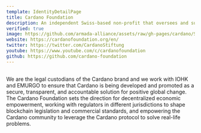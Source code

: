 ```yaml
---
template: IdentityDetailPage
title: Cardano Foundation
description: An independent Swiss-based non-profit that oversees and supervises the advancement of Cardano.
verified: true
image: https://github.com/armada-alliance/assets/raw/gh-pages/cardano/SVG/cfLogo.svg
website: https://cardanofoundation.org/en/  
twitter: https://twitter.com/CardanoStiftung
youtube: https://www.youtube.com/c/cardanofoundation
github: https://github.com/cardano-foundation
---
```


##

We are the legal custodians of the Cardano brand and we work with IOHK and EMURGO to ensure that Cardano is being developed and promoted as a secure, transparent, and accountable solution for positive global change. The Cardano Foundation sets the direction for decentralized economic empowerment, working with regulators in different jurisdictions to shape blockchain legislation and commercial standards, and empowering the Cardano community to leverage the Cardano protocol to solve real-life problems.
